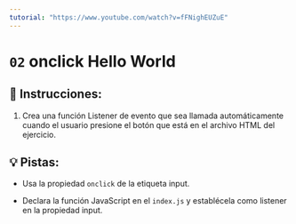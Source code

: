 ```yaml
---
tutorial: "https://www.youtube.com/watch?v=fFNighEUZuE"
---
```


# `02` onclick Hello World

## 📝 Instrucciones:

1. Crea una función Listener de evento que sea llamada automáticamente cuando el usuario presione el botón que está en el archivo HTML del ejercicio.

## 💡 Pistas: 

- Usa la propiedad `onclick` de la etiqueta input.

- Declara la función JavaScript en el `index.js` y establécela como listener en la propiedad input.
